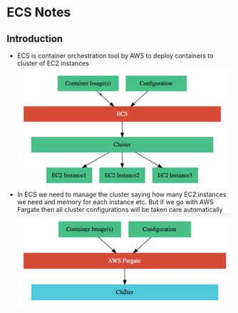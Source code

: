 # ECS Notes

## Introduction
* ECS is container orchestration tool by AWS to deploy containers to cluster of EC2 instances
![picture](pictures/ecs-introduction.jpg)
* In ECS we need to manage the cluster saying how many EC2 instances we need and memory for each instance etc. But if we go with AWS Fargate then all cluster configurations will be taken care automatically
![picture](pictures/fargate.jpg)